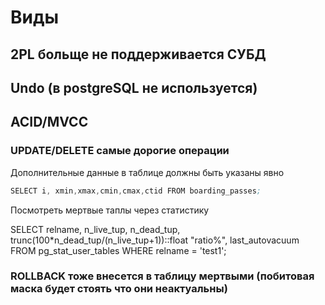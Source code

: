 # Виды

## 2PL больще не поддерживается СУБД

## Undo (в postgreSQL не используется)

## ACID/MVCC

### UPDATE/DELETE самые дорогие операции

Дополнительные данные в таблице должны быть указаны явно

```s
SELECT i, xmin,xmax,cmin,cmax,ctid FROM boarding_passes;
```

Посмотреть мертвые таплы через статистику

SELECT relname, n_live_tup, n_dead_tup, trunc(100*n_dead_tup/(n_live_tup+1))::float "ratio%", last_autovacuum 
FROM pg_stat_user_tables WHERE relname = 'test1';

### ROLLBACK тоже внесется в таблицу мертвыми (побитовая маска будет стоять что они неактуальны)

